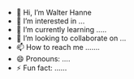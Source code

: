 - 👋 Hi, I’m Walter Hanne
- 👀 I’m interested in ...
- 🌱 I’m currently learning .....
- 💞️ I’m looking to collaborate on ...
- 📫 How to reach me .......
- 😄 Pronouns: ....
- ⚡ Fun fact: ......

<!---
waitzhanne/waitzhanne is a ✨ special ✨ repository because its `README.md` (this file) appears on your GitHub profile.
You can click the Preview link to take a look at your changes.
--->
